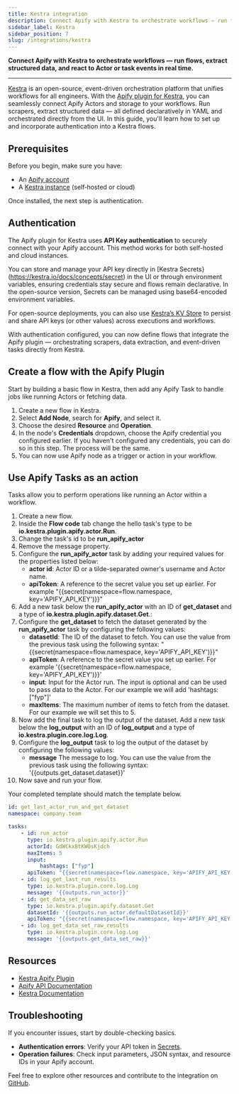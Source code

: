 ```yaml
---
title: Kestra integration
description: Connect Apify with Kestra to orchestrate workflows — run flows, extract structured data, and react to Actor or task events in real time.
sidebar_label: Kestra
sidebar_position: 7
slug: /integrations/kestra
---
```


**Connect Apify with Kestra to orchestrate workflows — run flows, extract structured data, and react to Actor or task events in real time.**

---

[Kestra](https://kestra.io/) is an open-source, event-driven orchestration platform that unifies workflows for all engineers.
With the [Apify plugin for Kestra](https://github.com/kestra-io/plugin-kestra), you can seamlessly connect Apify Actors and storage to your workflows.
Run scrapers, extract structured data — all defined declaratively in YAML and orchestrated directly from the UI.
In this guide, you'll learn how to set up and incorporate authentication into a Kestra flows.

## Prerequisites

Before you begin, make sure you have:

- An [Apify account](https://console.apify.com/)
- A [Kestra instance](https://kestra.io/docs/getting-started/quickstart) (self‑hosted or cloud)

Once installed, the next step is authentication.

## Authentication

The Apify plugin for Kestra uses **API Key authentication** to securely connect with your Apify account.
This method works for both self-hosted and cloud instances.

You can store and manage your API key directly in [Kestra Secrets}(https://kestra.io/docs/concepts/secret)
in the UI or through environment variables, ensuring credentials stay secure and flows remain declarative. In the open-source version, Secrets can be managed using base64-encoded environment variables.

For open-source deployments, you can also use [Kestra’s KV Store](https://kestra.io/docs/concepts/kv-store)
to persist and share API keys (or other values) across executions and workflows.

With authentication configured, you can now define flows that integrate the Apify plugin — orchestrating scrapers, data extraction, and event-driven tasks directly from Kestra.

## Create a flow with the Apify Plugin

Start by building a basic flow in Kestra,
then add any Apify Task to handle jobs like running Actors
or fetching data.

1. Create a new flow in Kestra.
1. Select **Add Node**, search for **Apify**, and select it.
1. Choose the desired **Resource** and **Operation**.
1. In the node's **Credentials** dropdown, choose the Apify credential you configured earlier. If you haven't configured any credentials, you can do so in this step. The process will be the same.
1. You can now use Apify node as a trigger or action in your workflow.

## Use Apify Tasks as an action

Tasks allow you to perform operations like running an Actor within a workflow.

1. Create a new flow.
1. Inside the **Flow code** tab change the hello task's type to be **io.kestra.plugin.apify.actor.Run**.
1. Change the task's id to be **run_apify_actor**
1. Remove the message property.
1. Configure the **run_apify_actor** task by adding your required values for the properties listed below:
    - **actor id**: Actor ID or a tilde-separated owner's username and Actor name.
    - **apiToken**: A reference to the secret value you set up earlier. For example "\{\{secret(namespace=flow.namespace, key='APIFY_API_KEY')\}\}"
1. Add a new task below the **run_apify_actor** with an ID of **get_dataset** and a type of **io.kestra.plugin.apify.dataset.Get**.:
1. Configure the **get_dataset** to fetch the dataset generated by the **run_apify_actor** task by configuring the following values:
    - **datasetId**: The ID of the dataset to fetch. You can use the value from the previous task using the following syntax: "\{\{secret(namespace=flow.namespace, key='APIFY_API_KEY')\}\}"
    - **apiToken**: A reference to the secret value you set up earlier. For example '\{\{secret(namespace=flow.namespace, key='APIFY_API_KEY')\}\}'
    - **input**: Input for the Actor run. The input is optional and can be used to pass data to the Actor. For our example we will add 'hashtags: ["fyp"]'
    - **maxItems**: The maximum number of items to fetch from the dataset. For our example we will set this to 5.
1. Now add the final task to log the output of the dataset. Add a new task below the **log_output** with an ID of **log_output** and a type of **io.kestra.plugin.core.log.Log**.
1. Configure the **log_output** task to log the output of the dataset by configuring the following values:
    - **message** The message to log. You can use the value from the previous task using the following syntax: '\{\{outputs.get_dataset.dataset\}\}'
1. Now save and run your flow.

Your completed template should match the template below.
```yaml
id: get_last_actor_run_and_get_dataset
namespace: company.team

tasks:
    - id: run_actor
      type: io.kestra.plugin.apify.actor.Run
      actorId: GdWCkxBtKWOsKjdch
      maxItems: 5
      input:
          hashtags: ["fyp"]
      apiToken: "{{secret(namespace=flow.namespace, key='APIFY_API_KEY')}}"
    - id: log_get_last_run_results
      type: io.kestra.plugin.core.log.Log
      message: '{{outputs.run_actor}}'
    - id: get_data_set_raw
      type: io.kestra.plugin.apify.dataset.Get
      datasetId: '{{outputs.run_actor.defaultDatasetId}}'
      apiToken: "{{secret(namespace=flow.namespace, key='APIFY_API_KEY')}}"
    - id: log_get_data_set_raw_results
      type: io.kestra.plugin.core.log.Log
      message: '{{outputs.get_data_set_raw}}'
```

## Resources

- [Kestra Apify Plugin](https://kestra.io/plugins/plugin-apify)
- [Apify API Documentation](https://docs.apify.com)
- [Kestra Documentation](https://kestra.io/docs)

## Troubleshooting

If you encounter issues, start by double-checking basics.

- **Authentication errors**: Verify your API token in [Secrets](https://kestra.io/docs/concepts/secret).
- **Operation failures**: Check input parameters, JSON syntax, and resource IDs in your Apify account.

Feel free to explore other resources and contribute to the integration on [GitHub](https://github.com/kestra-io/plugin-apify).
